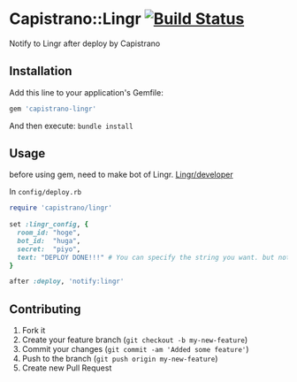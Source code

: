 # Capistrano::Lingr [![Build Status](https://secure.travis-ci.org/hrysd/capistrano-lingr.png)](http://travis-ci.org/hrysd/capistrano-lingr)

Notify to Lingr after deploy by Capistrano

## Installation

Add this line to your application's Gemfile:

```rb
gem 'capistrano-lingr'
```

And then execute: `bundle install`

## Usage

before using gem, need to make bot of Lingr.
[Lingr/developer](http://lingr.com/developer)

In `config/deploy.rb`

```rb
require 'capistrano/lingr'
		
set :lingr_config, {
  room_id: "hoge",
  bot_id:  "huga",
  secret:  "piyo",
  text: "DEPLOY DONE!!!" # You can specify the string you want. but not required.
}

after :deploy, 'notify:lingr'
```

## Contributing

1. Fork it
2. Create your feature branch (`git checkout -b my-new-feature`)
3. Commit your changes (`git commit -am 'Added some feature'`)
4. Push to the branch (`git push origin my-new-feature`)
5. Create new Pull Request
